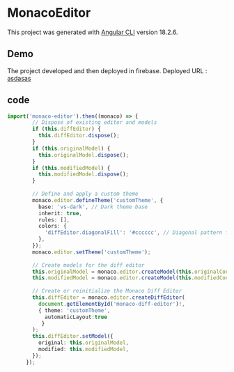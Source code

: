 # MonacoEditor

This project was generated with [Angular CLI](https://github.com/angular/angular-cli) version 18.2.6.

## Demo

The project developed and then deployed in firebase.
Deployed URL : [asdasas](https://google.com)

## code

```ts
import('monaco-editor').then((monaco) => {
        // Dispose of existing editor and models
        if (this.diffEditor) {
          this.diffEditor.dispose();
        }
        if (this.originalModel) {
          this.originalModel.dispose();
        }
        if (this.modifiedModel) {
          this.modifiedModel.dispose();
        }
  
        // Define and apply a custom theme
        monaco.editor.defineTheme('customTheme', {
          base: 'vs-dark', // Dark theme base
          inherit: true,
          rules: [],
          colors: {
            'diffEditor.diagonalFill': '#cccccc', // Diagonal pattern for unchanged sections
          },
        });
        monaco.editor.setTheme('customTheme');
  
        // Create models for the diff editor
        this.originalModel = monaco.editor.createModel(this.originalContent, 'json');
        this.modifiedModel = monaco.editor.createModel(this.modifiedContent, 'json');
  
        // Create or reinitialize the Monaco Diff Editor
        this.diffEditor = monaco.editor.createDiffEditor(
          document.getElementById('monaco-diff-editor')!,
          { theme: 'customTheme',
            automaticLayout:true
           }
        );
        this.diffEditor.setModel({
          original: this.originalModel,
          modified: this.modifiedModel,
        });
      });

